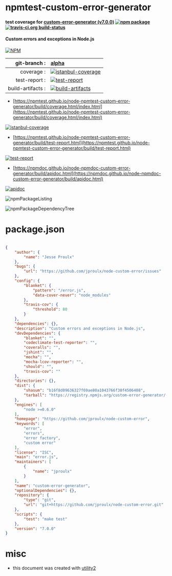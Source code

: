# npmtest-custom-error-generator

#### test coverage for  [custom-error-generator (v7.0.0)](https://github.com/jproulx/node-custom-error)  [![npm package](https://img.shields.io/npm/v/npmtest-custom-error-generator.svg?style=flat-square)](https://www.npmjs.org/package/npmtest-custom-error-generator) [![travis-ci.org build-status](https://api.travis-ci.org/npmtest/node-npmtest-custom-error-generator.svg)](https://travis-ci.org/npmtest/node-npmtest-custom-error-generator)

#### Custom errors and exceptions in Node.js

[![NPM](https://nodei.co/npm/custom-error-generator.png?downloads=true&downloadRank=true&stars=true)](https://www.npmjs.com/package/custom-error-generator)

| git-branch : | [alpha](https://github.com/npmtest/node-npmtest-custom-error-generator/tree/alpha)|
|--:|:--|
| coverage : | [![istanbul-coverage](https://npmtest.github.io/node-npmtest-custom-error-generator/build/coverage.badge.svg)](https://npmtest.github.io/node-npmtest-custom-error-generator/build/coverage.html/index.html)|
| test-report : | [![test-report](https://npmtest.github.io/node-npmtest-custom-error-generator/build/test-report.badge.svg)](https://npmtest.github.io/node-npmtest-custom-error-generator/build/test-report.html)|
| build-artifacts : | [![build-artifacts](https://npmtest.github.io/node-npmtest-custom-error-generator/glyphicons_144_folder_open.png)](https://github.com/npmtest/node-npmtest-custom-error-generator/tree/gh-pages/build)|

- [https://npmtest.github.io/node-npmtest-custom-error-generator/build/coverage.html/index.html](https://npmtest.github.io/node-npmtest-custom-error-generator/build/coverage.html/index.html)

[![istanbul-coverage](https://npmtest.github.io/node-npmtest-custom-error-generator/build/screenCapture.buildCi.browser.%252Ftmp%252Fbuild%252Fcoverage.lib.html.png)](https://npmtest.github.io/node-npmtest-custom-error-generator/build/coverage.html/index.html)

- [https://npmtest.github.io/node-npmtest-custom-error-generator/build/test-report.html](https://npmtest.github.io/node-npmtest-custom-error-generator/build/test-report.html)

[![test-report](https://npmtest.github.io/node-npmtest-custom-error-generator/build/screenCapture.buildCi.browser.%252Ftmp%252Fbuild%252Ftest-report.html.png)](https://npmtest.github.io/node-npmtest-custom-error-generator/build/test-report.html)

- [https://npmdoc.github.io/node-npmdoc-custom-error-generator/build/apidoc.html](https://npmdoc.github.io/node-npmdoc-custom-error-generator/build/apidoc.html)

[![apidoc](https://npmdoc.github.io/node-npmdoc-custom-error-generator/build/screenCapture.buildCi.browser.%252Ftmp%252Fbuild%252Fapidoc.html.png)](https://npmdoc.github.io/node-npmdoc-custom-error-generator/build/apidoc.html)

![npmPackageListing](https://npmtest.github.io/node-npmtest-custom-error-generator/build/screenCapture.npmPackageListing.svg)

![npmPackageDependencyTree](https://npmtest.github.io/node-npmtest-custom-error-generator/build/screenCapture.npmPackageDependencyTree.svg)



# package.json

```json

{
    "author": {
        "name": "Jesse Proulx"
    },
    "bugs": {
        "url": "https://github.com/jproulx/node-custom-error/issues"
    },
    "config": {
        "blanket": {
            "pattern": "/error.js",
            "data-cover-never": "node_modules"
        },
        "travis-cov": {
            "threshold": 80
        }
    },
    "dependencies": {},
    "description": "Custom errors and exceptions in Node.js",
    "devDependencies": {
        "blanket": "",
        "codeclimate-test-reporter": "",
        "coveralls": "",
        "jshint": "",
        "mocha": "",
        "mocha-lcov-reporter": "",
        "should": "",
        "travis-cov": ""
    },
    "directories": {},
    "dist": {
        "shasum": "b16f8d09636327f69ae80a1043766f30f4506408",
        "tarball": "https://registry.npmjs.org/custom-error-generator/-/custom-error-generator-7.0.0.tgz"
    },
    "engines": [
        "node >=0.6.0"
    ],
    "homepage": "https://github.com/jproulx/node-custom-error",
    "keywords": [
        "error",
        "errors",
        "error factory",
        "custom error"
    ],
    "license": "ISC",
    "main": "error.js",
    "maintainers": [
        {
            "name": "jproulx"
        }
    ],
    "name": "custom-error-generator",
    "optionalDependencies": {},
    "repository": {
        "type": "git",
        "url": "git+https://github.com/jproulx/node-custom-error.git"
    },
    "scripts": {
        "test": "make test"
    },
    "version": "7.0.0"
}
```



# misc
- this document was created with [utility2](https://github.com/kaizhu256/node-utility2)
